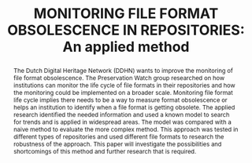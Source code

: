 ---
abstract: The Dutch Digital Heritage Network (DDHN) wants to improve the monitoring
  of file format obsolescence. The Preservation Watch group researched on how institutions
  can monitor the life cycle of file formats in their repositories and how the monitoring
  could be implemented on a broader scale. Monitoring file format life cycle implies
  there needs to be a way to measure format obsolescence or helps an institution to
  identify when a file format is getting obsolete. The applied research identified
  the needed information and used a known model to search for trends and is applied
  in widespread areas. The model was compared with a naive method to evaluate the
  more complex method. This approach was tested in different types of repositories
  and used different file formats to research the robustness of the approach. This
  paper will investigate the possibilities and shortcomings of this method and further
  research that is required.
creators:
- Sam Alloing
date: null
document_url: https://www.ideals.illinois.edu/items/128320/bitstreams/429005/data.pdf
grand_parent: iPRES
institutions: []
keywords:
- preservation watch
- file formats
- applied research
- file format obsolescence
- bass diffusion model
landing_page_url: https://hdl.handle.net/2142/121117
language: eng
layout: publication
license: CC-BY 4.0 International
notes_url: null
parent: iPRES 2023
publication_type: paper
size: null
slides_url: https://hdl.handle.net/2142/121657
source_name: iPRES
stream_url: null
title: 'MONITORING FILE FORMAT OBSOLESCENCE IN REPOSITORIES: An applied method'
year: 2023
---